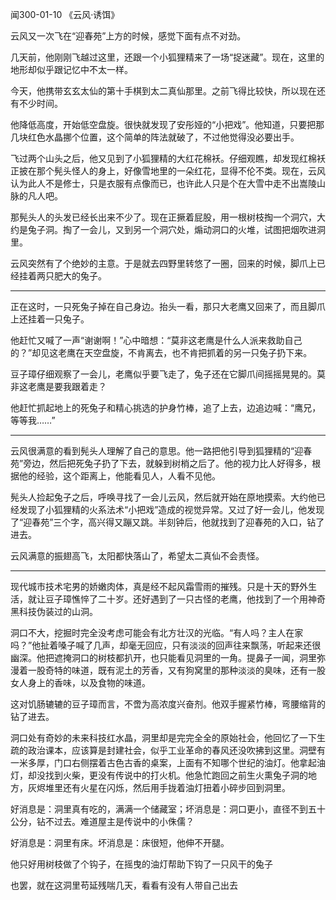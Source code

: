 闻300-01-10 《云风·诱饵》

云风又一次飞在“迎春苑”上方的时候，感觉下面有点不对劲。

几天前，他刚刚飞越过这里，还跟一个小狐狸精来了一场“捉迷藏”。现在，这里的地形却似乎跟记忆中不太一样。

今天，他携带玄玄太仙的第十手棋到太二真仙那里。之前飞得比较快，所以现在还有不少时间。

他降低高度，开始低空盘旋。很快就发现了安彤娅的“小把戏”。他知道，只要把那几块红色水晶挪个位置，这个简单的阵法就破了，不过他觉得没必要出手。

飞过两个山头之后，他又见到了小狐狸精的大红花棉袄。仔细观瞧，却发现红棉袄正披在那个髡头怪人的身上，好像雪地里的一朵红花，显得不伦不类。现在，云风认为此人不是修士，只是衣服有点像而已，也许此人只是个在大雪中走不出嵩陵山脉的凡人吧。

那髡头人的头发已经长出来不少了。现在正撅着屁股，用一根树枝掏一个洞穴，大约是兔子洞。掏了一会儿，又到另一个洞穴处，煽动洞口的火堆，试图把烟吹进洞里。

云风突然有了个绝妙的主意。于是就去四野里转悠了一圈，回来的时候，脚爪上已经挂着两只肥大的兔子。

***

正在这时，一只死兔子掉在自己身边。抬头一看，那只大老鹰又回来了，而且脚爪上还挂着一只兔子。

他赶忙又喊了一声“谢谢啊！”心中暗想：“莫非这老鹰是什么人派来救助自己的？”却见这老鹰在天空盘旋，不肯离去，也不肯把抓着的另一只兔子扔下来。

豆子璋仔细观察了一会儿，老鹰似乎要飞走了，兔子还在它脚爪间摇摇晃晃的。莫非这老鹰是要我跟着走？

他赶忙抓起地上的死兔子和精心挑选的护身竹棒，追了上去，边追边喊：“鹰兄，等等我……”

***

云风很满意的看到髡头人理解了自己的意思。他一路把他引导到狐狸精的“迎春苑”旁边，然后把死兔子扔了下去，就躲到树梢之后了。他的视力比人好得多，根据他的经验，这个距离上，他能看见人，人看不见他。

髡头人捡起兔子之后，呼唤寻找了一会儿云风，然后就开始在原地摸索。大约他已经发现了小狐狸精的火系法术“小把戏”造成的视觉异常。又过了好一会儿，他发现了“迎春苑”三个字，高兴得又蹦又跳。半刻钟后，他就找到了迎春苑的入口，钻了进去。

云风满意的振翅高飞，太阳都快落山了，希望太二真仙不会责怪。

***

现代城市技术宅男的娇嫩肉体，真是经不起风霜雪雨的摧残。只是十天的野外生活，就让豆子璋憔悴了二十岁。还好遇到了一只古怪的老鹰，他找到了一个用神奇黑科技伪装过的山洞。

洞口不大，挖掘时完全没考虑可能会有北方壮汉的光临。“有人吗？主人在家吗？”他扯着嗓子喊了几声，却毫无回应，只有淡淡的回声往来飘荡，听起来还很幽深。他把遮掩洞口的树枝都扒开，也只能看见洞里的一角。提鼻子一闻，洞里弥漫着一股奇特的味道，既有泥土的芳香，又有狗窝里的那种淡淡的臭味，还有一股女人身上的香味，以及食物的味道。

这对饥肠辘辘的豆子璋而言，不啻为高浓度兴奋剂。他双手握紧竹棒，弯腰缩背的钻了进去。

洞口处有奇妙的未来科技红水晶，洞里却是完完全全的原始社会，他回忆了一下生疏的政治课本，应该算是封建社会，似乎工业革命的春风还没吹拂到这里。洞壁有一米多厚，门口右侧摆着古色古香的桌案，上面有不知哪个世纪的油灯。他拿起油灯，却没找到火柴，更没有传说中的打火机。他急忙跑回之前生火熏兔子洞的地方，灰烬堆里还有火星在闪烁，然后用手拢着油灯扭着小碎步回到洞里。

好消息是：洞里真有吃的，满满一个储藏室；坏消息是：洞口更小，直径不到五十公分，钻不过去。难道屋主是传说中的小侏儒？

好消息是：洞里有床。坏消息是：床很短，他伸不开腿。

他只好用树枝做了个钩子，在摇曳的油灯帮助下钩了一只风干的兔子



也罢，就在这洞里苟延残喘几天，看看有没有人带自己出去


